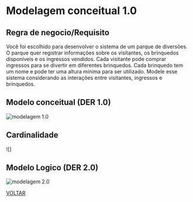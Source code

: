# Modelagem conceitual 1.0

## Regra de negocio/Requisito

Você foi escolhido para desenvolver o sistema de um parque de diversões. O parque quer registrar informações sobre os visitantes, os brinquedos disponíveis e os ingressos vendidos. Cada visitante pode comprar ingressos para se divertir em diferentes brinquedos. Cada brinquedo tem um nome e pode ter uma altura mínima para ser utilizado. Modele esse sistema considerando as interações entre visitantes, ingressos e brinquedos.

## Modelo conceitual (DER 1.0)

![modelagem 1.0](./conceitual/atividade.png)

## Cardinalidade

![]

## Modelo Logico (DER 2.0)

![modelagem 2.0](./logico/atividade.png)

[VOLTAR](../README.md)
